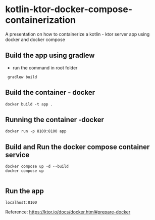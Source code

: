 # kotlin-ktor-docker-compose-containerization

A presentation on how to containerize a kotlin - ktor server app using docker and docker compose

## Build the app using gradlew
- run the command in root folder

```
 gradlew build
```
 

 ## Build the container - docker
 ```
docker build -t app .
 ```

## Running the container -docker 
```
docker run -p 8100:8100 app
```

## Build and Run the docker compose container service
 
 ```
 docker compose up -d --build
 docker compose up
  
 ```
 
## Run the app

 ``` 
 localhost:8100 
 ```

 Reference: https://ktor.io/docs/docker.html#prepare-docker